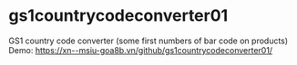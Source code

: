 # gs1countrycodeconverter01
GS1 country code converter (some first numbers of bar code on products)</br>
Demo: https://xn--msiu-goa8b.vn/github/gs1countrycodeconverter01/
